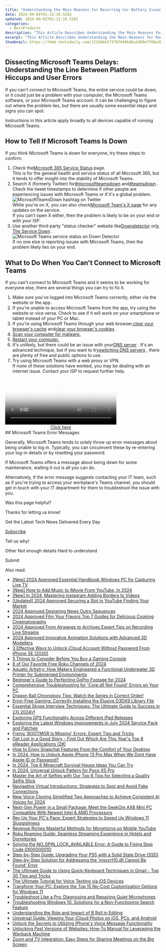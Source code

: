```yaml
---
title: "Understanding the Main Reasons for Recurring Car Battery Issues: Discover 6 Key Causes"
date: 2024-09-04T01:12:10.526Z
updated: 2024-09-05T01:12:10.526Z
categories:
  - BestProducts
description: "This Article Describes Understanding the Main Reasons for Recurring Car Battery Issues: Discover 6 Key Causes"
excerpt: "This Article Describes Understanding the Main Reasons for Recurring Car Battery Issues: Discover 6 Key Causes"
thumbnail: https://thmb.techidaily.com/122b9bb2737079496d6a2d69ef766a3b3b8a091bd4f5906c27990e96a64caabf.jpg
---
```


## Dissecting Microsoft Teams Delays: Understanding the Line Between Platform Hiccups and User Errors
 If you can't connect to Microsoft Teams, the entire service could be down, or it could just be a problem with your computer, the Microsoft Teams software, or your Microsoft Teams account. It can be challenging to figure out where the problem lies, but there are usually some essential steps and signs you can spot.

 Instructions in this article apply broadly to all devices capable of running Microsoft Teams.

## How to Tell If Microsoft Teams Is Down

 If you think Microsoft Teams is down for everyone, try these steps to confirm:

1. Check the[Microsoft 365 Service Status](https://twitter.com/MSFT365Status) page.  
 This is for the general health and service status of all Microsoft 365, but it tends to offer insight into the stability of Microsoft Teams.
2. Search X (formerly Twitter) for[#microsoftteamsdown](https://twitter.com/hashtag/microsoftteamsdown) and[#teamsdown](https://twitter.com/hashtag/TeamsDown) . Check the tweet timestamps to determine if other people are experiencing issues with Microsoft Teams or if it's a global problem.  
![MicrosoftTeamsDown hashtag on Twitter](https://www.lifewire.com/thmb/_UxDi-CGP-cUbmhFgoAP4AgFGe4=/1500x0/filters:no_upscale():max_bytes(150000):strip_icc():format(webp)/is-microsoft-teams-down-or-is-it-you-51050511-505bb881bf924c189064924855fbb7c8.jpg)  
 While you're on X, you can also check[Microsoft Team's X page](https://twitter.com/MicrosoftTeams) for any updates on the service.  
 If you can't open X either, then the problem is likely to be on your end or with your ISP.
3. Use another third-party "status checker" website like[Downdetector](https://downdetector.com/status/teams/) or[Is The Service Down](https://istheservicedown.com/problems/microsoft-teams) .  
![Microsoft Teams service status on Down Detector](https://www.lifewire.com/thmb/8PpnwSJBHgwKPGng__hrZM0m4jE=/1500x0/filters:no_upscale():max_bytes(150000):strip_icc():format(webp)/is-microsoft-teams-down-or-is-it-you-51050512-ee25bd1e25bc4991b9aef28aca7a0ff8.jpg)  
 If no one else is reporting issues with Microsoft Teams, then the problem likely lies on your end.

## What to Do When You Can't Connect to Microsoft Teams

 If you can't connect to Microsoft Teams and it seems to be working for everyone else, there are several things you can try to fix it.

1. Make sure you've logged into Microsoft Teams correctly, either via the website or the app.
2. If you're unable to access Microsoft Teams from the app, try using the website or vice versa. Check to see if it will work on your smartphone or tablet instead of your PC or Mac.
3. If you're using Microsoft Teams through your web browser,[clear your browser's cache](https://www.lifewire.com/how-to-clear-cache-2617980) and[clear your browser's cookies](https://www.lifewire.com/how-to-delete-cookies-2617981) .
4. [Scan your computer for malware.](https://www.lifewire.com/properly-scan-your-computer-for-viruses-and-other-malware-2624526)
5. [Restart your computer.](https://www.lifewire.com/how-to-reboot-a-computer-2624568)
6. It's unlikely, but there could be an issue with your[DNS server](https://www.lifewire.com/what-is-a-dns-server-2625854) . It's an advanced technique, but if you want to try[switching DNS servers](https://www.lifewire.com/how-to-change-dns-server-settings-2617979) , there are plenty of free and public options to use.
7. Try using Microsoft Teams with a web proxy or VPN.  
 If none of these solutions have worked, you may be dealing with an internet issue. Contact your ISP to request further help.

<!-- affiliate ads begin -->
<span id="1983552">
					<video width="360" height="150" style="cursor:pointer"
           poster="//a.impactradius-go.com/display-clicktoplayimage/1983552.png"
           onclick="if(!this.playClicked){this.play();this.setAttribute('controls',true);this.playClicked=true;}">
	   <source src="//a.impactradius-go.com/display-ad/22993-1983552">
	   <img src="//a.impactradius-go.com/display-clicktoplayimage/1983552.png" style="border: none; height: 100%; width: 100%; object-fit: contain">
	</video>
	<div style="width:360px;text-align:center"><a href="javascript:window.open(decodeURIComponent('https%3A%2F%2Fhomestyler.sjv.io%2Fc%2F5597632%2F1983552%2F22993'), '_blank');void(0);">Click here</a></div>
</span>
<img height="0" width="0" src="https://imp.pxf.io/i/5597632/1983552/22993" style="position:absolute;visibility:hidden;" border="0" />
<!-- affiliate ads end -->
## Microsoft Teams Error Messages

 Generally, Microsoft Teams tends to solely throw up error messages about being unable to log in. Typically, you can circumvent these by re-entering your log-in details or by resetting your password.

 If Microsoft Teams offers a message about being down for some maintenance, waiting it out is all you can do.

 Alternatively, if the error message suggests contacting your IT team, such as if you're trying to access your workplace's Teams channel, you should get in touch with your IT department for them to troubleshoot the issue with you.

Was this page helpful?

Thanks for letting us know!

 Get the Latest Tech News Delivered Every Day

[Subscribe](https://www.lifewire.com/#)

Tell us why!

 Other  Not enough details  Hard to understand

 Submit

<ins class="adsbygoogle"
     style="display:block"
     data-ad-format="autorelaxed"
     data-ad-client="ca-pub-7571918770474297"
     data-ad-slot="1223367746"></ins>



<ins class="adsbygoogle"
     style="display:block"
     data-ad-client="ca-pub-7571918770474297"
     data-ad-slot="8358498916"
     data-ad-format="auto"
     data-full-width-responsive="true"></ins>

<span class="atpl-alsoreadstyle">Also read:</span>
<div><ul>
<li><a href="https://digital-screen-recording.techidaily.com/new-2024-approved-essential-handbook-windows-pc-for-capturing-live-tv/"><u>[New] 2024 Approved  Essential Handbook  Windows PC for Capturing Live TV</u></a></li>
<li><a href="https://eaxpv-info.techidaily.com/new-how-to-add-music-to-imovie-from-youtube-in-2024/"><u>[New] How to Add Music to iMovie From YouTube, In 2024</u></a></li>
<li><a href="https://instagram-clips.techidaily.com/new-in-2024-mastering-instagram-adding-borders-to-videos/"><u>[New] In 2024, Mastering Instagram  Adding Borders to Videos</u></a></li>
<li><a href="https://youtube-zero.techidaily.com/ed-2024-approved-securing-a-slot-in-youtube-finding-your-market/"><u>[Updated] 2024 Approved  Securing a Slot in YouTube  Finding Your Market</u></a></li>
<li><a href="https://youtube-videos.techidaily.com/2024-approved-designing-news-outro-sequences/"><u>2024 Approved  Designing News Outro Sequences</u></a></li>
<li><a href="https://article-tips.techidaily.com/2024-approved-film-your-flavors-top-7-guides-for-delicious-cooking-cinematography/"><u>2024 Approved  Film Your Flavors  Top 7 Guides for Delicious Cooking Cinematography</u></a></li>
<li><a href="https://fox-info.techidaily.com/2024-approved-from-airwaves-to-archives-expert-tips-on-recording-live-streams/"><u>2024 Approved  From Airwaves to Archives  Expert Tips on Recording Live Streams</u></a></li>
<li><a href="https://fox-blue.techidaily.com/2024-approved-innovative-animation-solutions-with-advanced-3d-modellers/"><u>2024 Approved  Innovative Animation Solutions with Advanced 3D Modellers</u></a></li>
<li><a href="https://activate-lock.techidaily.com/3-effective-ways-to-unlock-icloud-account-without-password-from-iphone-se-2020-by-drfone-ios/"><u>3 Effective Ways to Unlock iCloud Account Without Password From iPhone SE (2020)</u></a></li>
<li><a href="https://tech-renaissance.techidaily.com/5-things-to-consider-before-you-buy-a-gaming-console/"><u>5 Things to Consider Before You Buy a Gaming Console</u></a></li>
<li><a href="https://tech-renaissance.techidaily.com/8-of-our-favorite-free-roku-channels-of-2024/"><u>8 of Our Favorite Free Roku Channels of 2024</u></a></li>
<li><a href="https://hardware-tips.techidaily.com/aquatic-artistry-how-makers-engineered-a-functional-underwater-3d-printer-for-submerged-environments/"><u>Aquatic Artistry: How Makers Engineered a Functional Underwater 3D Printer for Submerged Environments</u></a></li>
<li><a href="https://extra-information.techidaily.com/beginners-guide-to-perfecting-gopro-footage-for-2024/"><u>Beginner's Guide to Perfecting GoPro Footage for 2024</u></a></li>
<li><a href="https://tech-renaissance.techidaily.com/comprehensive-troubleshooting-for-coredll-not-found-errors-on-your-pc/"><u>Comprehensive Troubleshooting for 'Core.dll Not Found' Errors on Your PC</u></a></li>
<li><a href="https://tech-renaissance.techidaily.com/dragon-ball-chronology-tips-watch-the-series-in-correct-order/"><u>Dragon Ball Chronology Tips: Watch the Series in Correct Order!</u></a></li>
<li><a href="https://tech-renaissance.techidaily.com/error-free-gaming-correctly-installing-the-elusive-d3dx9-library-file/"><u>Error-Free Gaming: Correctly Installing the Elusive D3DX9 Library File</u></a></li>
<li><a href="https://tech-renaissance.techidaily.com/essential-skype-interview-techniques-the-ultimate-guide-to-success-in-2-2024/"><u>Essential Skype Interview Techniques: The Ultimate Guide to Success in 2지 2024년</u></a></li>
<li><a href="https://tech-renaissance.techidaily.com/exploring-gps-functionality-across-different-ipad-releases/"><u>Exploring GPS Functionality Across Different iPad Releases</u></a></li>
<li><a href="https://tech-renaissance.techidaily.com/exploring-the-latest-windows-improvements-in-july-2024-service-pack-and-patches/"><u>Exploring the Latest Windows Improvements in July 2024 Service Pack and Patches</u></a></li>
<li><a href="https://tech-renaissance.techidaily.com/fixing-bootmgr-is-missing-errors-expert-tips-and-tricks/"><u>Fixing 'BOOTMGR Is Missing' Errors: Expert Tips and Tricks</u></a></li>
<li><a href="https://tech-renaissance.techidaily.com/get-lost-in-a-good-story-find-out-which-are-this-years-top-8-ereader-applications-2/"><u>Get Lost in a Good Story - Find Out Which Are This Year's Top 8 eReader Applications (2#)</u></a></li>
<li><a href="https://tech-renaissance.techidaily.com/how-to-enjoy-snapchat-features-from-the-comfort-of-your-desktop/"><u>How to Enjoy Snapchat Features From the Comfort of Your Desktop</u></a></li>
<li><a href="https://apple-account.techidaily.com/in-2024-how-to-unlock-apple-iphone-13-pro-max-when-we-dont-have-apple-id-or-password-by-drfone-ios/"><u>In 2024, How to Unlock Apple iPhone 13 Pro Max When We Dont Have Apple ID or Password?</u></a></li>
<li><a href="https://screen-capture.techidaily.com/in-2024-top-6-minecraft-survival-house-ideas-you-can-try/"><u>In 2024, Top 6 Minecraft Survival House Ideas You Can Try</u></a></li>
<li><a href="https://easy-unlock-android.techidaily.com/in-2024-universal-unlock-pattern-for-poco-x5-pro-by-drfone-android/"><u>In 2024, Universal Unlock Pattern for Poco X5 Pro</u></a></li>
<li><a href="https://tech-renaissance.techidaily.com/master-the-art-of-selfies-with-our-top-6-tips-for-selecting-a-quality-selfie-stick/"><u>Master the Art of Selfies with Our Top 6 Tips for Selecting a Quality Selfie Stick</u></a></li>
<li><a href="https://tech-renaissance.techidaily.com/navigating-virtual-introductions-strategies-to-spot-and-avoid-fake-connections/"><u>Navigating Virtual Introductions: Strategies to Spot and Avoid Fake Connections</u></a></li>
<li><a href="https://sound-tweaking.techidaily.com/new-voice-cloning-simplified-two-approaches-to-achieve-consistent-ai-voices-for-2024/"><u>New Voice Cloning Simplified Two Approaches to Achieve Consistent AI Voices for 2024</u></a></li>
<li><a href="https://tech-renaissance.techidaily.com/next-gen-power-in-a-small-package-meet-the-geekom-ax8-mini-pc-compatible-with-newest-intel-and-amd-processors/"><u>Next-Gen Power in a Small Package: Meet the GeekOm AX8 Mini PC Compatible With Newest Intel & AMD Processors</u></a></li>
<li><a href="https://tech-renaissance.techidaily.com/rev-up-your-pcs-pace-expert-strategies-to-speed-up-windows-11-sluggishness/"><u>Rev Up Your PC's Pace: Expert Strategies to Speed Up Windows 11 Sluggishness</u></a></li>
<li><a href="https://youtube-video-recordings.techidaily.com/revenue-riches-masterful-methods-for-monetizing-on-mobile-youtube/"><u>Revenue Riches  Masterful Methods for Monetizing on Mobile YouTube</u></a></li>
<li><a href="https://tech-renaissance.techidaily.com/roku-roaming-guide-seamless-streaming-experience-in-hotels-and-dormitories/"><u>Roku Roaming Guide: Seamless Streaming Experience in Hotels and Dormitories</u></a></li>
<li><a href="https://tech-renaissance.techidaily.com/solving-the-nospinlockavailable-error-a-guide-to-fixing-stop-code-0x0000001d/"><u>Solving the NO_SPIN_LOCK_AVAILABLE Error: A Guide to Fixing Stop Code 0X0000001D</u></a></li>
<li><a href="https://tech-renaissance.techidaily.com/step-by-step-guide-upgrading-your-ps5-with-a-solid-state-drive-ssd/"><u>Step-by-Step Guide: Upgrading Your PS5 with a Solid State Drive (SSD)</u></a></li>
<li><a href="https://tech-renaissance.techidaily.com/step-by-step-solution-for-addressing-the-msvcrt10dll-cannot-be-found-error/"><u>Step-by-Step Solution for Addressing the 'msvcrt10.dll Cannot Be Found' Error</u></a></li>
<li><a href="https://tech-renaissance.techidaily.com/the-ultimate-guide-to-using-quick-keyboard-techniques-in-gmail-top-30-tips-and-tricks/"><u>The Ultimate Guide to Using Quick-Keyboard Techniques in Gmail - Top 30 Tips and Tricks</u></a></li>
<li><a href="https://tech-renaissance.techidaily.com/the-ultimate-tutorial-for-voice-texting-via-ios-devices/"><u>The Ultimate Tutorial for Voice Texting via iOS Devices</u></a></li>
<li><a href="https://tech-renaissance.techidaily.com/transform-your-pc-explore-the-top-15-no-cost-customization-options-for-windows-11/"><u>Transform Your PC: Explore the Top 15 No-Cost Customization Options for Windows 11</u></a></li>
<li><a href="https://sound-issues.techidaily.com/troubleshoot-like-a-pro-diagnosing-and-repairing-quiet-microphones/"><u>Troubleshoot Like a Pro: Diagnosing and Repairing Quiet Microphones</u></a></li>
<li><a href="https://tech-renaissance.techidaily.com/troubleshooting-windows-10-solutions-for-a-non-functioning-search-feature/"><u>Troubleshooting Windows 10: Solutions for a Non-Functioning Search Feature</u></a></li>
<li><a href="https://extra-lessons.techidaily.com/understanding-the-role-and-impact-of-b-roll-in-editing/"><u>Understanding the Role and Impact of B Roll in Editing</u></a></li>
<li><a href="https://tech-renaissance.techidaily.com/universal-guide-viewing-your-icloud-photos-on-ios-pcs-and-android/"><u>Universal Guide: Viewing Your iCloud Photos on iOS, PCs, and Android</u></a></li>
<li><a href="https://tech-renaissance.techidaily.com/unlock-the-secrets-to-utilizing-iphones-voice-message-functionality/"><u>Unlock the Secrets to Utilizing iPhone's Voice Message Functionality</u></a></li>
<li><a href="https://tech-renaissance.techidaily.com/unlocking-past-versions-of-websites-how-to-manual-for-leveraging-the-wayback-machine/"><u>Unlocking Past Versions of Websites: How-To Manual for Leveraging the Wayback Machine</u></a></li>
<li><a href="https://tech-renaissance.techidaily.com/zoom-and-tv-integration-easy-steps-for-sharing-meetings-on-the-big-screen/"><u>Zoom and TV Integration: Easy Steps for Sharing Meetings on the Big Screen</u></a></li>
</ul></div>
